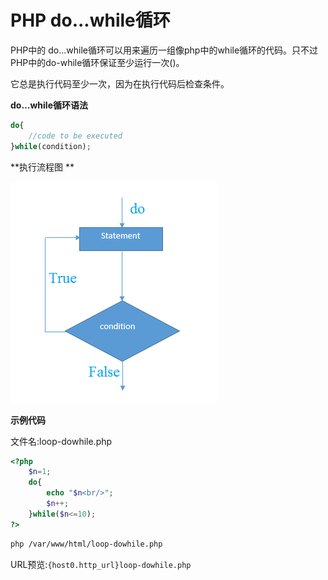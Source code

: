 # PHP do...while循环

PHP中的 do…while循环可以用来遍历一组像php中的while循环的代码。只不过PHP中的do-while循环保证至少运行一次()。

它总是执行代码至少一次，因为在执行代码后检查条件。

**do…while循环语法**

```php
do{  
    //code to be executed  
}while(condition);
```

**执行流程图 **

![img](./images/loop-dowhile.png)

**示例代码**

文件名:loop-dowhile.php

```php
<?php  
    $n=1;  
    do{  
        echo "$n<br/>";  
        $n++;  
    }while($n<=10);  
?>
```

```bash
php /var/www/html/loop-dowhile.php
```

URL预览:`{host0.http_url}loop-dowhile.php`